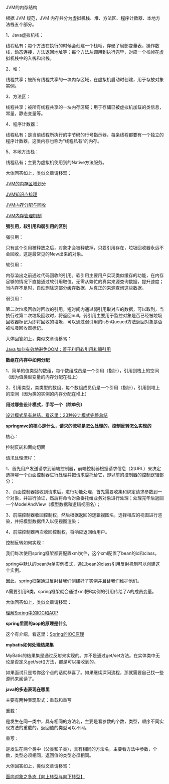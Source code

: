 JVM的内存结构

根据 JVM 规范，JVM 内存共分为虚拟机栈、堆、方法区、程序计数器、本地方法栈五个部分。



1、Java虚拟机栈：

线程私有；每个方法在执行的时候会创建一个栈帧，存储了局部变量表，操作数栈，动态连接，方法返回地址等；每个方法从调用到执行完毕，对应一个栈帧在虚拟机栈中的入栈和出栈。



2、堆：

线程共享；被所有线程共享的一块内存区域，在虚拟机启动时创建，用于存放对象实例。



3、方法区：

线程共享；被所有线程共享的一块内存区域；用于存储已被虚拟机加载的类信息，常量，静态变量等。



4、程序计数器：

线程私有；是当前线程所执行的字节码的行号指示器，每条线程都要有一个独立的程序计数器，这类内存也称为“线程私有”的内存。



5、本地方法栈：

线程私有；主要为虚拟机使用到的Native方法服务。



大体回答如上，类似文章请移驾：

[JVM的内存区域划分](http://mp.weixin.qq.com/s?__biz=MzI4Njc5NjM1NQ==&mid=2247484719&idx=1&sn=c0f3a3d518dd89a08acad5f0ef0cdca6&chksm=ebd63a03dca1b315cf60bbdcd034ad22d5a0c1afe194d185fe0cf5b19ce15fb3e70630f3c9b9&scene=21#wechat_redirect)

[JVM知识点梳理](http://mp.weixin.qq.com/s?__biz=MzI4Njc5NjM1NQ==&mid=2247484237&idx=1&sn=79d99a5bc17453e5cdd3ca1f9ad97d13&chksm=ebd63c61dca1b5776136bf20f63e4654facf4e025e9ef01d94c7662a8916613fc86d345d3307&scene=21#wechat_redirect)

[JVM内存分配与回收](http://mp.weixin.qq.com/s?__biz=MzI4Njc5NjM1NQ==&mid=2247484011&idx=1&sn=2efb8e99d2ce18b6a8f640978c09ab16&chksm=ebd63d47dca1b4516161db13f20e8ef3cc2b3c055fbb06ca81e92fa5cf96215304a3067ce5c7&scene=21#wechat_redirect)

[JVM内存管理机制](http://mp.weixin.qq.com/s?__biz=MzI4Njc5NjM1NQ==&mid=2247484008&idx=1&sn=64340424e740f49329e9ed0ea58c03f6&chksm=ebd63d44dca1b452a491c76d088305fcb4b9ab50c29596dc3bb7941139cd6b31057a5f21900e&scene=21#wechat_redirect)






**强引用，软引用和弱引用的区别**

强引用：

只有这个引用被释放之后，对象才会被释放掉，只要引用存在，垃圾回收器永远不会回收，这是最常见的New出来的对象。



软引用：

内存溢出之前通过代码回收的引用。软引用主要用户实现类似缓存的功能，在内存足够的情况下直接通过软引用取值，无需从繁忙的真实来源查询数据，提升速度；当内存不足时，自动删除这部分缓存数据，从真正的来源查询这些数据。



弱引用：

第二次垃圾回收时回收的引用，短时间内通过弱引用取对应的数据，可以取到，当执行过第二次垃圾回收时，将返回null。弱引用主要用于监控对象是否已经被垃圾回收器标记为即将回收的垃圾，可以通过弱引用的isEnQueued方法返回对象是否被垃圾回收器标记。


大体回答如上，类似文章请移驾：

[Java 如何有效地避免OOM：善于利用软引用和弱引用](http://mp.weixin.qq.com/s?__biz=MzI4Njc5NjM1NQ==&mid=2247484796&idx=2&sn=c3eda1000a5fc8e973d3a1ef242523c1&chksm=ebd63a50dca1b346ecefc62b403dcb3654b4c24379106ef25aad9759c492839666cac59fe324&scene=21#wechat_redirect)





**数组在内存中如何分配**

1、简单的值类型的数组，每个数组成员是一个引用（指针），引用到栈上的空间（因为值类型变量的内存分配在栈上）

2、引用类型，类类型的数组，每个数组成员仍是一个引用（指针），引用到堆上的空间（因为类的实例的内存分配在堆上）





**用过哪些设计模式，手写一个（除单例）**

[设计模式早有总结，看这里：23种设计模式完整总结](http://mp.weixin.qq.com/s?__biz=MzI4Njc5NjM1NQ==&mid=2247484804&idx=1&sn=108f79096a2cdd77996e7c2a4d337b8f&chksm=ebd63aa8dca1b3bec6cf720c9d0f4487fcf957aab1f43312fe6d9b59df2feae92aeacc967ed2&scene=21#wechat_redirect)




**springmvc的核心是什么，请求的流程是怎么处理的，控制反转怎么实现的**

核心：

控制反转和面向切面



请求处理流程：

1、首先用户发送请求到前端控制器，前端控制器根据请求信息（如URL）来决定选择哪一个页面控制器进行处理并把请求委托给它，即以前的控制器的控制逻辑部分；

2、页面控制器接收到请求后，进行功能处理，首先需要收集和绑定请求参数到一个对象，并进行验证，然后将命令对象委托给业务对象进行处理；处理完毕后返回一个ModelAndView（模型数据和逻辑视图名）；

3、前端控制器收回控制权，然后根据返回的逻辑视图名，选择相应的视图进行渲染，并把模型数据传入以便视图渲染；

4、前端控制器再次收回控制权，将响应返回给用户。



控制反转如何实现：

我们每次使用spring框架都要配置xml文件，这个xml配置了bean的id和class。

spring中默认的bean为单实例模式，通过bean的class引用反射机制可以创建这个实例。

因此，spring框架通过反射替我们创建好了实例并且替我们维护他们。

A需要引用B类，spring框架就会通过xml把B实例的引用传给了A的成员变量。



大体回答如上，类似文章请移驾：

[理解Spring中的IOC和AOP](http://mp.weixin.qq.com/s?__biz=MzI4Njc5NjM1NQ==&mid=2247484436&idx=1&sn=76f65083024334a5f068f9796e8cf224&chksm=ebd63b38dca1b22e03bb3859006902ae7df8385970e6b64c1066741e27d8a636ffb3ed7333c9&scene=21#wechat_redirect)



**spring里面的aop的原理是什么**

这个有介绍，看这里：[Spring的IOC原理](http://mp.weixin.qq.com/s?__biz=MzI4Njc5NjM1NQ==&mid=2247484851&idx=2&sn=178ec1bf904471a846b6457e4a27e0b8&chksm=ebd63a9fdca1b3899276a9be3bf0d889f541ddbcc6a965423a6b036be5f0c4a013b7f94b2cec&scene=21#wechat_redirect)




**mybatis如何处理结果集**

MyBatis的结果集是通过反射来实现的。并不是通过get/set方法。在实体类中无论是否定义get/set()方法，都是可以接收到的。



如果面试只是考你这个点的话就恭喜了。如果继续深问流程，那就需要自己找一些源码来阅读了。





**java的多态表现在哪里**

主要有两种表现形式：重载和重写


重载：

是发生在同一类中，具有相同的方法名，主要是看参数的个数，类型，顺序不同实现方法的重载的，返回值的类型可以不同。



重写：

是发生在两个类中（父类和子类），具有相同的方法名，主要看方法中参数，个数，类型必须相同，返回值的类型必须相同。



大体回答如上，类似文章请移驾：

[面向对象之多态【向上转型与向下转型】](http://mp.weixin.qq.com/s?__biz=MzI4Njc5NjM1NQ==&mid=2247484902&idx=1&sn=aebf8fcfedf9182f30348a86926e6a3b&chksm=ebd63acadca1b3dc184dad42f865b482ba9958f3fa9a070ccda0ac51a53bca55235ca4fc6b48&scene=21#wechat_redirect)